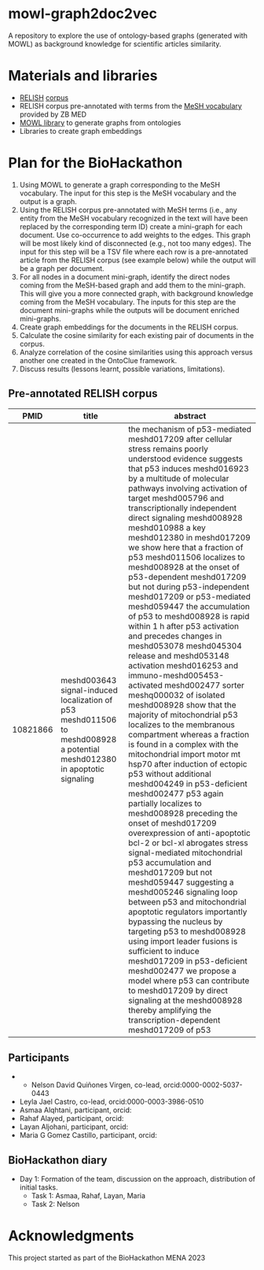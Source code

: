 # mowl-graph2doc2vec
A repository to explore the use of ontology-based graphs (generated with MOWL) as background knowledge for scientific articles similarity. 
# Materials and libraries
* [RELISH](https://doi.org/10.1093/database/baz085) [corpus](https://figshare.com/projects/RELISH-DB/60095)
* RELISH corpus pre-annotated with terms from the [MeSH vocabulary](https://www.nlm.nih.gov/mesh/meshhome.html) provided by ZB MED
* [MOWL library](https://github.com/bio-ontology-research-group/mowl) to generate graphs from ontologies
* Libraries to create graph embeddings
 
# Plan for the BioHackathon 
1. Using MOWL to generate a graph corresponding to the MeSH vocabulary. The input for this step is the MeSH vocabulary and the output is a graph.
2. Using the RELISH corpus pre-annotated with MeSH terms (i.e., any entity from the MeSH vocabulary recognized in the text will have been replaced by the corresponding term ID) create a mini-graph for each document. Use co-occurrence to add weights to the edges. This graph will be most likely kind of disconnected (e.g., not too many edges). The input for this step will be a TSV file where each row is a pre-annotated article from the RELISH corpus (see example below) while the output will be a graph per document.
3. For all nodes in a document mini-graph, identify the direct nodes coming from the MeSH-based graph and add them to the mini-graph. This will give you a  more connected graph, with background knowledge coming from the MeSH vocabulary. The inputs for this step are the document mini-graphs while the outputs will be document enriched mini-graphs.
4. Create graph embeddings for the documents in the RELISH corpus.
5. Calculate the cosine similarity for each existing pair of documents in the corpus.
6. Analyze correlation of the cosine similarities using this approach versus another one created in the OntoClue framework.
7. Discuss results (lessons learnt, possible variations, limitations).


## Pre-annotated RELISH corpus
| PMID | title | abstract |
| --- | --- | --- |
| 10821866 | meshd003643 signal-induced localization of p53 meshd011506 to meshd008928 a potential meshd012380 in apoptotic signaling | the mechanism of p53-mediated meshd017209 after cellular stress remains poorly understood evidence suggests that p53 induces meshd016923 by a multitude of molecular pathways involving activation of target meshd005796 and transcriptionally independent direct signaling meshd008928 meshd010988 a key meshd012380 in meshd017209 we show here that a fraction of p53 meshd011506 localizes to meshd008928 at the onset of p53-dependent meshd017209 but not during p53-independent meshd017209 or p53-mediated meshd059447 the accumulation of p53 to meshd008928 is rapid within 1 h after p53 activation and precedes changes in meshd053078 meshd045304 release and meshd053148 activation meshd016253 and immuno-meshd005453-activated meshd002477 sorter meshq000032 of isolated meshd008928 show that the majority of mitochondrial p53 localizes to the membranous compartment whereas a fraction is found in a complex with the mitochondrial import motor mt hsp70 after induction of ectopic p53 without additional meshd004249 in p53-deficient meshd002477 p53 again partially localizes to meshd008928 preceding the onset of meshd017209 overexpression of anti-apoptotic bcl-2 or bcl-xl abrogates stress signal-mediated mitochondrial p53 accumulation and meshd017209 but not meshd059447 suggesting a meshd005246 signaling loop between p53 and mitochondrial apoptotic regulators importantly bypassing the nucleus by targeting p53 to meshd008928 using import leader fusions is sufficient to induce meshd017209 in p53-deficient meshd002477 we propose a model where p53 can contribute to meshd017209 by direct signaling at the meshd008928 thereby amplifying the transcription-dependent meshd017209 of p53 | 


## Participants
* * Nelson David Quiñones Virgen, co-lead, orcid:0000-0002-5037-0443
* Leyla Jael Castro, co-lead, orcid:0000-0003-3986-0510
* Asmaa Alqhtani, participant, orcid: 
* Rahaf Alayed, participant, orcid: 
* Layan Aljohani, participant, orcid: 
* Maria G Gomez Castillo, participant, orcid: 


## BioHackathon diary
* Day 1: Formation of the team, discussion on the approach, distribution of initial tasks. 
  * Task 1: Asmaa, Rahaf, Layan, Maria
  * Task 2: Nelson


# Acknowledgments
This project started as part of the BioHackathon MENA 2023
